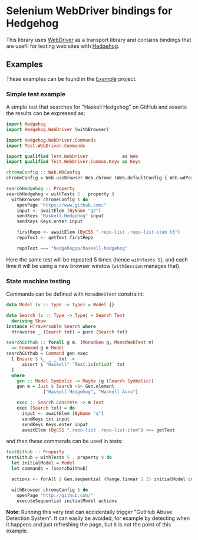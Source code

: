 # Selenium WebDriver bindings for Hedgehog

This library uses [WebDriver](http://hackage.haskell.org/package/webdriver) as a transport library and contains bindings that are usefil for testing web sites with [Hedgehog](http://hackage.haskell.org/package/hedgehog).

## Examples
These examples can be found in the [Example](example/Main.hs) project.

### Simple test example

A simple test that searches for "Haskell Hedgehog" on GitHub and asserts the results can be expressed as:

```haskell
import Hedgehog
import Hedgehog.WebDriver (withBrowser)

import Hedgehog.WebDriver.Commands
import Test.WebDriver.Commands

import qualified Test.WebDriver             as Web
import qualified Test.WebDriver.Common.Keys as Keys

chromeConfig :: Web.WDConfig
chromeConfig = Web.useBrowser Web.chrome (Web.defaultConfig { Web.wdPort = 9515, Web.wdBasePath = "" })

searchHedgehog :: Property
searchHedgehog = withTests 5 . property $
  withBrowser chromeConfig $ do
    openPage "https://www.github.com/"
    input <- awaitElem (ByName "q2")
    sendKeys "Haskell Hedgehog" input
    sendKeys Keys.enter input

    firstRepo <- awaitElem (ByCSS ".repo-list .repo-list-item h3")
    repoText <- getText firstRepo

    repoText === "hedgehogqa/haskell-hedgehog"

```

Here the same test will be repeated 5 times (hence `withTests 5`), and each time it will be using a new browser window (`withSession` manages that).

### State machine testing

Commands can be defined with `MonadWebTest` constraint:

```haskell
data Model (v :: Type -> Type) = Model {}

data Search (v :: Type -> Type) = Search Text
  deriving Show
instance HTraversable Search where
  htraverse _ (Search txt) = pure (Search txt)

searchGithub :: forall g m. (MonadGen g, MonadWebTest m)
  => Command g m Model
searchGithub = Command gen exec
  [ Ensure $ \_ _ _ txt ->
      assert $ "Haskell" `Text.isInfixOf` txt
  ]
  where
    gen :: Model Symbolic -> Maybe (g (Search Symbolic))
    gen m = Just $ Search <$> Gen.element
              ["Haskell Hedgehog", "Haskell Avro"]

    exec :: Search Concrete -> m Text
    exec (Search txt) = do
      input <- awaitElem (ByName "q")
      sendKeys txt input
      sendKeys Keys.enter input
      awaitElem (ByCSS ".repo-list .repo-list-item") >>= getText
```

and then these commands can be used in tests:

```haskell
testGithub :: Property
testGithub = withTests 5 . property $ do
  let initialModel = Model
  let commands = [searchGithub]

  actions <- forAll $ Gen.sequential (Range.linear 1 3) initialModel commands

  withBrowser chromeConfig $ do
    openPage "http://github.com/"
    executeSequential initialModel actions
```

**Note**: Running this very test can accidentally trigger "GutHub Abuse Detection System". It can easily be avoided, for example by detecting when it happens and just refreshing the page, but it is not the point of this example.
